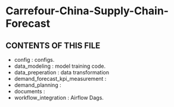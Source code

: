 # Carrefour-China-Supply-Chain-Forecast

CONTENTS OF THIS FILE
---------------------
   
 * config : configs.
 * data_modeling : model training code.
 * data_preperation : data transformation
 * demand_forecast_kpi_measurement : 
 * demand_planning : 
 * documents : 
 * workflow_integration : Airflow Dags.
